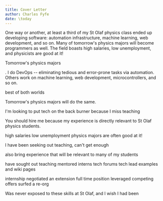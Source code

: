 ```yaml
---
title: Cover Letter
author: Charles Fyfe
date: \today
---
```


One way or another, at least a third of my St Olaf physics class ended up developing software: automation infrastructure, machine learning, web development, and so on. Many of tomorrow's physics majors will become programmers as well. The field boasts high salaries, low unemployment, and physicists are good at it!






Tomorrow's physics majors





. I do DevOps -- eliminating tedious and error-prone tasks via automation. Others work on machine learning, web development, microcontrollers, and so on.




best of both worlds

Tomorrow's physics majors will do the same.


I'm looking to put tech on the back burner because I miss teaching

You should hire me because my experience is directly relevant to St Olaf physics students.



high salaries
low unemployment
physics majors are often good at it!


I have been seeking out teaching, can't get enough

also bring experience that will be relevant to many of my students



have sought out teaching
mentored interns
tech forums
tech lead
examples and wiki pages



internship
negotiated an extension
full time position
leveraged competing offers
surfed a re-org


Was never exposed to these skills at St Olaf, and I wish I had been
